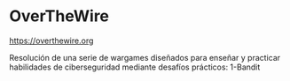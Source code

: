 # OverTheWire

https://overthewire.org

Resolución de una serie de wargames diseñados para enseñar y practicar habilidades de ciberseguridad mediante desafíos prácticos:
   1-Bandit
